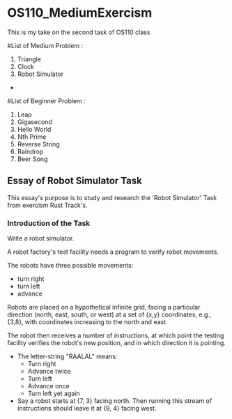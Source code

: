 # OS110_MediumExercism
This is my take on the second task of OS110 class


 #List of Medium Problem :
 1. Triangle
 2. Clock
 3. Robot Simulator
 -
 
 #List of Beginner Problem :
 1. Leap
 2. Gigasecond
 3. Hello World
 4. Nth Prime
 5. Reverse String
 6. Raindrop
 7. Beer Song
 
 
## Essay of Robot Simulator Task
 This essay's purpose is to study and research the 'Robot Simulator' Task from exercism Rust Track's.
 
 
### Introduction of the Task

Write a robot simulator.

A robot factory's test facility needs a program to verify robot movements.

The robots have three possible movements:

- turn right
- turn left
- advance

Robots are placed on a hypothetical infinite grid, facing a particular
direction (north, east, south, or west) at a set of {x,y} coordinates,
e.g., {3,8}, with coordinates increasing to the north and east.

The robot then receives a number of instructions, at which point the
testing facility verifies the robot's new position, and in which
direction it is pointing.

- The letter-string "RAALAL" means:
  - Turn right
  - Advance twice
  - Turn left
  - Advance once
  - Turn left yet again
- Say a robot starts at {7, 3} facing north. Then running this stream
  of instructions should leave it at {9, 4} facing west.
